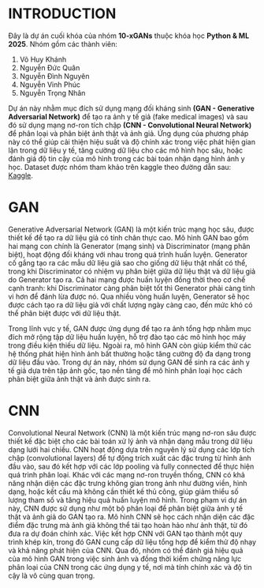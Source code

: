 # INTRODUCTION
Đây là dự án cuối khóa của nhóm **10-xGANs** thuộc khóa học **Python & ML 2025**. Nhóm gồm các thành viên:
1. Võ Huy Khánh
2. Nguyễn Đức Quân
3. Nguyễn Đình Nguyên
4. Nguyễn Vinh Phúc
5. Nguyễn Trọng Nhân

Dự án này nhằm mục đích sử dụng mạng đối kháng sinh **(GAN - Generative Adversarial Network)** để tạo ra ảnh y tế giả (fake medical images) và sau đó sử dụng mạng nơ-ron tích chập **(CNN - Convolutional Neural Network)** để phân loại và phân biệt ảnh thật và ảnh giả.
Ứng dụng của phương pháp này có thể giúp cải thiện hiệu suất và độ chính xác trong việc phát hiện gian lận trong dữ liệu y tế, tăng cường dữ liệu cho các mô hình học sâu, hoặc đánh giá độ tin cậy của mô hình trong các bài toán nhận dạng hình ảnh y học. Dataset được nhóm tham khảo trên kaggle theo đường dẫn sau: [Kaggle](https://www.kaggle.com/datasets/paultimothymooney/chest-xray-pneumonia?select=chest_xray).
# GAN
Generative Adversarial Network (GAN) là một kiến trúc mạng học sâu, được thiết kế để tạo ra dữ liệu giả có tính chân thực cao. Mô hình GAN bao gồm hai mạng con chính là Generator (mạng sinh) và Discriminator (mạng phân biệt), hoạt động đối kháng với nhau trong quá trình huấn luyện. Generator cố gắng tạo ra các mẫu dữ liệu giả sao cho giống dữ liệu thật nhất có thể, trong khi Discriminator có nhiệm vụ phân biệt giữa dữ liệu thật và dữ liệu giả do Generator tạo ra. Cả hai mạng được huấn luyện đồng thời theo cơ chế cạnh tranh: khi Discriminator càng phân biệt tốt thì Generator phải càng tinh vi hơn để đánh lừa được nó. Qua nhiều vòng huấn luyện, Generator sẽ học được cách tạo ra dữ liệu giả với chất lượng ngày càng cao, đến mức khó có thể phân biệt được với dữ liệu thật.

Trong lĩnh vực y tế, GAN được ứng dụng để tạo ra ảnh tổng hợp nhằm mục đích mở rộng tập dữ liệu huấn luyện, hỗ trợ đào tạo các mô hình học máy trong điều kiện thiếu dữ liệu. Ngoài ra, mô hình GAN còn giúp kiểm thử các hệ thống phát hiện hình ảnh bất thường hoặc tăng cường độ đa dạng trong dữ liệu đầu vào. Trong dự án này, nhóm sử dụng GAN để sinh ra các ảnh y tế giả dựa trên tập ảnh gốc, tạo nền tảng để mô hình phân loại học cách phân biệt giữa ảnh thật và ảnh được sinh ra.

# CNN

Convolutional Neural Network (CNN) là một kiến trúc mạng nơ-ron sâu được thiết kế đặc biệt cho các bài toán xử lý ảnh và nhận dạng mẫu trong dữ liệu dạng lưới hai chiều. CNN hoạt động dựa trên nguyên lý sử dụng các lớp tích chập (convolutional layers) để tự động trích xuất các đặc trưng từ hình ảnh đầu vào, sau đó kết hợp với các lớp pooling và fully connected để thực hiện quá trình phân loại. Khác với các mạng nơ-ron truyền thống, CNN có khả năng nhận diện các đặc trưng không gian trong ảnh như đường viền, hình dạng, hoặc kết cấu mà không cần thiết kế thủ công, giúp giảm thiểu số lượng tham số và tăng hiệu quả huấn luyện mô hình.
Trong phạm vi dự án này, CNN được sử dụng như một bộ phân loại để phân biệt giữa ảnh y tế thật và ảnh giả do GAN tạo ra. Mô hình CNN sẽ học cách nhận diện các đặc điểm đặc trưng mà ảnh giả không thể tái tạo hoàn hảo như ảnh thật, từ đó đưa ra dự đoán chính xác. Việc kết hợp CNN với GAN tạo thành một quy trình khép kín, trong đó GAN cung cấp dữ liệu tổng hợp để kiểm thử độ nhạy và khả năng phát hiện của CNN. Qua đó, nhóm có thể đánh giá hiệu quả của mô hình GAN trong việc sinh ảnh và đồng thời kiểm chứng năng lực phân loại của CNN trong các ứng dụng y tế, nơi mà tính chính xác và độ tin cậy là vô cùng quan trọng.



